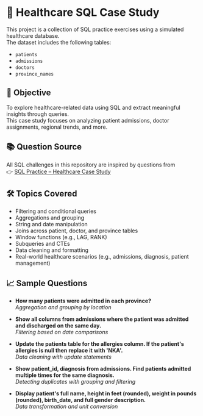 # 🏥 Healthcare SQL Case Study

This project is a collection of SQL practice exercises using a simulated healthcare database.  
The dataset includes the following tables:

- `patients`
- `admissions`
- `doctors`
- `province_names`

## 📌 Objective
To explore healthcare-related data using SQL and extract meaningful insights through queries.  
This case study focuses on analyzing patient admissions, doctor assignments, regional trends, and more.

## 📚 Question Source
All SQL challenges in this repository are inspired by questions from  
👉 [SQL Practice – Healthcare Case Study](https://www.sql-practice.com)

## 🛠️ Topics Covered
- Filtering and conditional queries  
- Aggregations and grouping  
- String and date manipulation  
- Joins across patient, doctor, and province tables  
- Window functions (e.g., LAG, RANK)  
- Subqueries and CTEs  
- Data cleaning and formatting  
- Real-world healthcare scenarios (e.g., admissions, diagnosis, patient management)

## 📈 Sample Questions

- **How many patients were admitted in each province?**  
  *Aggregation and grouping by location*

- **Show all columns from admissions where the patient was admitted and discharged on the same day.**  
  *Filtering based on date comparisons*

- **Update the patients table for the allergies column. If the patient's allergies is null then replace it with 'NKA'.**  
  *Data cleaning with update statements*

- **Show patient_id, diagnosis from admissions. Find patients admitted multiple times for the same diagnosis.**  
  *Detecting duplicates with grouping and filtering*

- **Display patient's full name, height in feet (rounded), weight in pounds (rounded), birth_date, and full gender description.**  
  *Data transformation and unit conversion*



